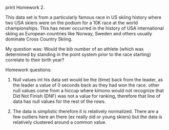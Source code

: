 print Homework 2. 

This data set is from a particularly famous race in US skiing history where two USA 
skiers were on the podium for a 10K race at the world championships. This has never
occurred in the history of USA international skiing as European countries like Norway, 
Sweden and others usually dominate Cross Country Skiing.

My question was:
Would the bib number of an athlete (which was determined by standing in the point system
prior to the race starting) correlate to their birth year? 

Homework questions:

1. Null values int his data set would be the (time) back from the leader, as the leader 
a value of 0 seconds back as they had won the race. other null values come from a hiccup 
where kimono would not recognize that Did Not Finish (DNF) was not a value for ranking,
therefore that line of data has null values for the rest of the rows. 

2. The data is simplistic therefore it is relatively normalized. There are a few outliers
here an there (ex really old or young skiers) but the data is relatively clustered around
a common value. 

